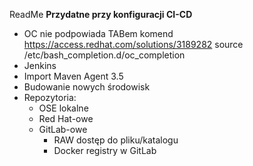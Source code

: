 ReadMe
**Przydatne przy konfiguracji CI-CD**

- OC nie podpowiada TABem komend
	https://access.redhat.com/solutions/3189282
	source /etc/bash_completion.d/oc_completion
- Jenkins
- Import Maven Agent 3.5
- Budowanie nowych środowisk
- Repozytoria:
    - OSE lokalne
    - Red Hat-owe
    - GitLab-owe
        - RAW dostęp do pliku/katalogu
        - Docker registry w GitLab
